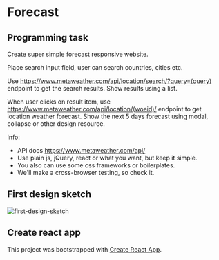 # Forecast

## Programming task

Create super simple forecast responsive website.

Place search input field, user can search countries, cities etc.

Use https://www.metaweather.com/api/location/search/?query=(query) endpoint to
get the search results. Show results using a list.

When user clicks on result item, use
https://www.metaweather.com/api/location/(woeid)/ endpoint to get location
weather forecast. Show the next 5 days forecast using modal, collapse or other
design resource.

Info:

- API docs https://www.metaweather.com/api/
- Use plain js, jQuery, react or what you want, but keep it simple.
- You also can use some css frameworks or boilerplates.
- We'll make a cross-browser testing, so check it.

## First design sketch

![first-design-sketch](https://user-images.githubusercontent.com/16165462/37570630-470edbf4-2af2-11e8-8a44-2071a9406e1a.jpg)

## Create react app

This project was bootstrapped with
[Create React App](https://github.com/facebookincubator/create-react-app).
